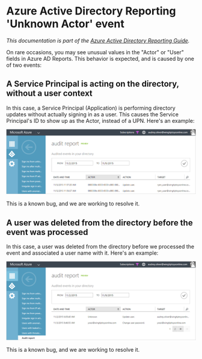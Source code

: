 <properties
   pageTitle="Azure Active Directory Reporting 'Unknown Actor' | Microsoft Azure"
   description="Description of the 'Unknown Actor' event in Azure Active Directory Reports"
   services="active-directory"
   documentationCenter=""
   authors="SSalahAhmed"
   manager="mbaldwin"
   editor=""/>

<tags
   ms.service="active-directory"
   ms.devlang="na"
   ms.topic="article"
   ms.tgt_pltfrm="na"
   ms.workload="identity"
   ms.date="03/04/2016"
   ms.author="saah"/>

# Azure Active Directory Reporting 'Unknown Actor' event

*This documentation is part of the [Azure Active Directory Reporting Guide](active-directory-reporting-guide.md).*

On rare occasions, you may see unusual values in the "Actor" or "User" fields in Azure AD Reports. This behavior is expected, and is caused by one of two events:

## A Service Principal is acting on the directory, without a user context

In this case, a Service Principal (Application) is performing directory updates without actually signing in as a user. This causes the Service Principal's ID to show up as the Actor, instead of a UPN. Here's an example:

![](./media/active-directory-reporting-unknown-actor/spd-actor.png)

This is a known bug, and we are working to resolve it.

## A user was deleted from the directory before the event was processed

In this case, a user was deleted from the directory before we processed the event and associated a user name with it. Here's an example:

![](./media/active-directory-reporting-unknown-actor/unknown-actor.png)

This is a known bug, and we are working to resolve it.

<!-- ![](./media/active-directory-reporting-unknown-actor/uid-actor.png) -->
